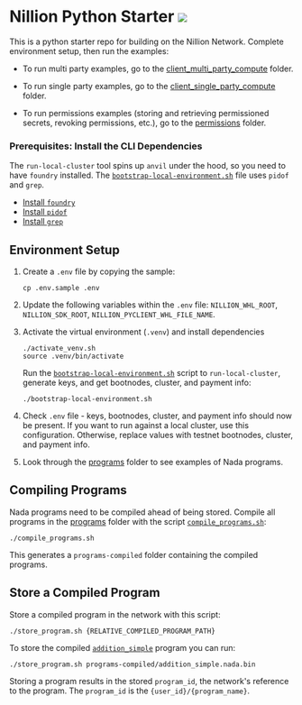 # Nillion Python Starter <a href="https://github.com/NillionNetwork/nillion-python-starter/blob/main/LICENSE"><img src="https://img.shields.io/badge/license-MIT-blue.svg"></a>


This is a python starter repo for building on the Nillion Network. Complete environment setup, then run the examples:

- To run multi party examples, go to the [client_multi_party_compute](./client_multi_party_compute) folder.

- To run single party examples, go to the [client_single_party_compute](./client_single_party_compute) folder.

- To run permissions examples (storing and retrieving permissioned secrets, revoking permissions, etc.), go to the [permissions](./permissions) folder.

### Prerequisites: Install the CLI Dependencies

The `run-local-cluster` tool spins up `anvil` under the hood, so you need to have `foundry` installed. The [`bootstrap-local-environment.sh`](./bootstrap-local-environment.sh) file uses `pidof` and `grep`.

- [Install `foundry`](https://book.getfoundry.sh/getting-started/installation)
- [Install `pidof`](https://command-not-found.com/pidof)
- [Install `grep`](https://command-not-found.com/grep)

## Environment Setup

1. Create a `.env` file by copying the sample:

    ```shell
    cp .env.sample .env
    ```

2. Update the following variables within the `.env` file: `NILLION_WHL_ROOT`, `NILLION_SDK_ROOT`, `NILLION_PYCLIENT_WHL_FILE_NAME`.

3. Activate the virtual environment (`.venv`) and install dependencies

    ```shell
    ./activate_venv.sh
    source .venv/bin/activate
    ```

    Run the [`bootstrap-local-environment.sh`](./bootstrap-local-environment.sh) script to `run-local-cluster`, generate keys, and get bootnodes, cluster, and payment info:

    ```shell
    ./bootstrap-local-environment.sh
    ```

4. Check `.env` file - keys, bootnodes, cluster, and payment info should now be present. If you want to run against a local cluster, use this configuration. Otherwise, replace values with testnet bootnodes, cluster, and payment info.

5. Look through the [programs](./programs/) folder to see examples of Nada programs.

## Compiling Programs

Nada programs need to be compiled ahead of being stored. Compile all programs in the [programs](./programs/) folder with the script [`compile_programs.sh`](./compile_programs.sh):

```shell
./compile_programs.sh
```

This generates a `programs-compiled` folder containing the compiled programs.

## Store a Compiled Program

Store a compiled program in the network with this script:

```shell
./store_program.sh {RELATIVE_COMPILED_PROGRAM_PATH}
```

To store the compiled [`addition_simple`](./programs/addition_simple.py) program you can run:

```shell
./store_program.sh programs-compiled/addition_simple.nada.bin
```

Storing a program results in the stored `program_id`, the network's reference to the program. The `program_id` is the `{user_id}/{program_name}`.
